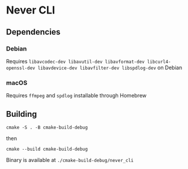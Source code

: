 # Never CLI

## Dependencies

### Debian
Requires `libavcodec-dev libavutil-dev libavformat-dev libcurl4-openssl-dev libavdevice-dev libavfilter-dev libspdlog-dev` on Debian

### macOS
Requires `ffmpeg` and `spdlog` installable through Homebrew

## Building

```shell
cmake -S . -B cmake-build-debug   
```
then 

```shell
cmake --build cmake-build-debug   
```

Binary is available at `./cmake-build-debug/never_cli`

